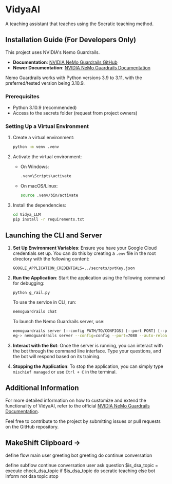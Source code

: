 # VidyaAI
A teaching assistant that teaches using the Socratic teaching method.

## Installation Guide (For Developers Only)

This project uses NVIDIA's Nemo Guardrails. 

- **Documentation**: [NVIDIA NeMo Guardrails GitHub](https://github.com/NVIDIA/NeMo-Guardrails)
- **Newer Documentation**: [NVIDIA NeMo Guardrails Documentation](https://docs.nvidia.com/nemo/guardrails/index.html)

Nemo Guardrails works with Python versions 3.9 to 3.11, with the preferred/tested version being 3.10.9.

### Prerequisites

- Python 3.10.9 (recommended)
- Access to the secrets folder (request from project owners)

### Setting Up a Virtual Environment

1. Create a virtual environment:
   ```bash
   python -m venv .venv
   ```

2. Activate the virtual environment:
   - On Windows:
     ```bash
     .venv\Scripts\activate
     ```
   - On macOS/Linux:
     ```bash
     source .venv/bin/activate
     ```

3. Install the dependencies:
   ```bash
   cd Vidya_LLM
   pip install -r requirements.txt
   ```

## Launching the CLI and Server

1. **Set Up Environment Variables**: Ensure you have your Google Cloud credentials set up. You can do this by creating a `.env` file in the root directory with the following content:
   ```plaintext
   GOOGLE_APPLICATION_CREDENTIALS=../secrets/pvtKey.json
   ```

2. **Run the Application**: Start the application using the following command for debugging:
   ```bash
   python g_rail.py
   ```

   To use the service in CLI, run:
   ```bash
   nemoguardrails chat
   ```

   To launch the Nemo Guardrails server, use:
   ```bash
   nemoguardrails server [--config PATH/TO/CONFIGS] [--port PORT] [--prefix PREFIX] [--disable-chat-ui] [--auto-reload] [--default-config-id DEFAULT_CONFIG_ID]
   eg-> nemoguardrails server --config=config --port=7080 --auto-reload
   ```

3. **Interact with the Bot**: Once the server is running, you can interact with the bot through the command line interface. Type your questions, and the bot will respond based on its training.

4. **Stopping the Application**: To stop the application, you can simply type `mischief managed` or use `Ctrl + C` in the terminal.

## Additional Information

For more detailed information on how to customize and extend the functionality of VidyaAI, refer to the official [NVIDIA NeMo Guardrails Documentation](https://docs.nvidia.com/nemo/guardrails/index.html).

Feel free to contribute to the project by submitting issues or pull requests on the GitHub repository.

## MakeShift Clipboard ->
define flow main
  user greeting
  bot greeting
  do continue conversation

define subflow continue conversation
  user ask question
  $is_dsa_topic = execute check_dsa_topic
  if $is_dsa_topic
    do socratic teaching
  else
    bot inform not dsa topic
    stop